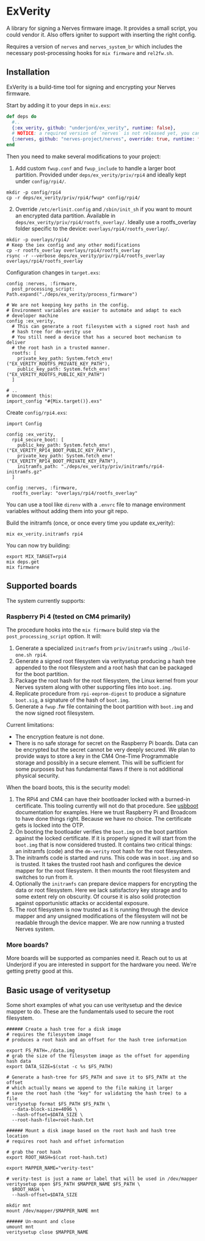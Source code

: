 # ExVerity

A library for signing a Nerves firmware image. It provides a small script, you
could vendor it. Also offers igniter to support with inserting the right config.

Requires a version of `nerves` and `nerves_system_br` which includes the
necessary post-processing hooks for `mix firmware` and `rel2fw.sh`.

## Installation

ExVerity is a build-time tool for signing and encrypting your Nerves firmware.

Start by adding it to your deps in `mix.exs`:

```elixir
def deps do
  #..
  {:ex_verity, github: "underjord/ex_verity", runtime: false},
  # NOTICE: a required version of `nerves` is not released yet, you can use
  {:nerves, github: "nerves-project/nerves", override: true, runtime: false}
end
```

Then you need to make several modifications to your project:

1. Add custom `fwup.conf` and `fwup_include` to handle a larger boot
  partition. Provided under `deps/ex_verity/priv/rpi4` and ideally
  kept under `config/rpi4/`.

```
mkdir -p config/rpi4
cp -r deps/ex_verity/priv/rpi4/fwup* config/rpi4/
```

2. Override `/etc/erlinit.config` and `/sbin/init_sh` if you want to mount an encrypted data partition. Available in `deps/ex_verity/priv/rpi4/rootfs_overlay/`. Ideally use a rootfs_overlay folder specific to the device: `overlays/rpi4/rootfs_overlay/`.

```
mkdir -p overlays/rpi4/
# Keep the iex config and any other modifications
cp -r rootfs_overlay overlays/rpi4/rootfs_overlay
rsync -r --verbose deps/ex_verity/priv/rpi4/rootfs_overlay overlays/rpi4/rootfs_overlay
```

Configuration changes in `target.exs`:

```
config :nerves, :firmware,
  post_processing_script: Path.expand("./deps/ex_verity/process_firmware")

# We are not keeping key paths in the config. 
# Environment variables are easier to automate and adapt to each
# developer machine
config :ex_verity,
  # This can generate a root filesystem with a signed root hash and
  # hash tree for dm-verity use
  # You still need a device that has a secured boot mechanism to deliver
  # the root hash in a trusted manner.
  rootfs: [
    private_key_path: System.fetch_env!("EX_VERITY_ROOTFS_PRIVATE_KEY_PATH"),
    public_key_path: System.fetch_env!("EX_VERITY_ROOTFS_PUBLIC_KEY_PATH")
  ]

# ..
# Uncomment this:
import_config "#{Mix.target()}.exs"
```

Create `config/rpi4.exs`:

```
import Config

config :ex_verity,
  rpi4_secure_boot: [
    public_key_path: System.fetch_env!("EX_VERITY_RPI4_BOOT_PUBLIC_KEY_PATH"),
    private_key_path: System.fetch_env!("EX_VERITY_RPI4_BOOT_PRIVATE_KEY_PATH"),
    initramfs_path: "./deps/ex_verity/priv/initramfs/rpi4-initramfs.gz"
  ]

config :nerves, :firmware,
  rootfs_overlay: "overlays/rpi4/rootfs_overlay"
```

You can use a tool like `direnv` with a `.envrc` file to manage
environment variables without adding them into your git repo.

Build the initramfs (once, or once every time you update ex_verity):
```
mix ex_verity.initramfs rpi4
```

You can now try building:

```
export MIX_TARGET=rpi4
mix deps.get
mix firmware
```

## Supported boards

The system currently supports:

### Raspberry Pi 4 (tested on CM4 primarily)

The procedure hooks into the `mix firmware` build step via the `post_processing_script` option. It will:

1. Generate a specialized `initramfs` from `priv/initramfs` using `./build-one.sh rpi4`.
2. Generate a signed root filesystem via veritysetup producing a hash tree
   appended to the root filesystem and a root hash that can be packaged
   for the boot partition.
3. Package the root hash for the root filesystem, the Linux kernel
   from your Nerves system along with other supporting files into
   `boot.img`.
4. Replicate procedure from `rpi-eeprom-digest` to produce a 
   signature `boot.sig`, a signature of the hash of `boot.img`.
5. Generate a `fwup` .fw file containing the boot partition with
   `boot.img` and the now signed root filesystem.

Current limitations:

- The encryption feature is not done.
- There is no safe storage for secret on the Raspberry Pi boards. 
  Data can be encrypted but the secret cannot be very deeply secured.
  We plan to provide ways to store a key in the CM4 One-Time
  Programmable storage and possibly in a secure element. This will be
  sufficient for some purposes but has fundamental flaws if there is
  not additional physical security.

When the board boots, this is the security model:

1. The RPi4 and CM4 can have their bootloader locked with a burned-in
   certificate. This tooling currently will not do that procedure.
   See [usbboot](https://github.com/raspberrypi/usbboot) documentation
   for examples. Here we trust Raspberry Pi and Broadcom to have done
   things right. Because we have no choice. The certificate gets is
   locked into the OTP.
2. On booting the bootloader verifies the `boot.img` on the boot
   partition against the locked certificate. If it is properly
   signed it will start from the `boot.img` that is now considered
   trusted. It contains two critical things: an initramfs (code) and
   the `dm-verity` root hash for the root filesystem.
3. The initramfs code is started and runs. This code was in
   `boot.img` and so is trusted. It takes the trusted root hash and
   configures the device mapper for the root filesystem. It then
   mounts the root filesystem and switches to run from it.
4. Optionally the `initramfs` can prepare device mappers for
   encrypting the data or root filesystem. Here we lack satisfactory
   key storage and to some extent rely on obscurity. Of course it is
   also solid protection against opportunistic attacks or accidental
   exposure.
5. The root filesystem is now trusted as it is running through the
   device mapper and any unsigned modifications of the filesystem will
   not be readable through the device mapper. We are now running a
   trusted Nerves system.

### More boards?

More boards will be supported as companies need it. Reach out to us at Underjord if you are interested in support for the hardware you need. We're getting pretty good at this.

## Basic usage of veritysetup

Some short examples of what you can use veritysetup and the device
mapper to do. These are the fundamentals used to secure the root
filesystem.

```
###### Create a hash tree for a disk image
# requires the filesystem image
# produces a root hash and an offset for the hash tree information

export FS_PATH=./data.img
# grab the size of the filesystem image as the offset for appending hash data
export DATA_SIZE=$(stat -c %s $FS_PATH)

# Generate a hash-tree for $FS_PATH and save it to $FS_PATH at the offset
# which actually means we append to the file making it larger
# save the root hash (the "key" for validating the hash tree) to a file
veritysetup format $FS_PATH $FS_PATH \
  --data-block-size=4096 \
  --hash-offset=$DATA_SIZE \
  --root-hash-file=root-hash.txt

###### Mount a disk image based on the root hash and hash tree location
# requires root hash and offset information

# grab the root hash
export ROOT_HASH=$(cat root-hash.txt)

export MAPPER_NAME="verity-test"

# verity-test is just a name or label that will be used in /dev/mapper
veritysetup open $FS_PATH $MAPPER_NAME $FS_PATH \
  $ROOT_HASH \
  --hash-offset=$DATA_SIZE

mkdir mnt
mount /dev/mapper/$MAPPER_NAME mnt

###### Un-mount and close
umount mnt
veritysetup close $MAPPER_NAME
```